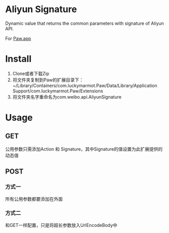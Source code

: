 # Aliyun Signature

Dynamic value that returns the common parameters with signature of Aliyun API.

For [Paw.app](https://luckymarmot.com/paw)

# Install
1. Clone或者下载Zip
2. 将文件夹复制到Paw的扩展目录下：~/Library/Containers/com.luckymarmot.Paw/Data/Library/Application Support/com.luckymarmot.Paw/Extensions
3. 将文件夹名字重命名为com.weibo.api.AliyunSignature

# Usage
## GET
公用参数只需添加Action 和 Signature，其中Signature的值设置为此扩展提供的动态值
## POST
### 方式一
所有公用参数都要添加在外面
### 方式二
和GET一样配置，只是将超长参数放入UrlEncodeBody中
